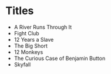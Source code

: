 # Titles

- A River Runs Through It
- Fight Club
- 12 Years a Slave
- The Big Short
- 12 Monkeys
- The Curious Case of Benjamin Button
- Skyfall
